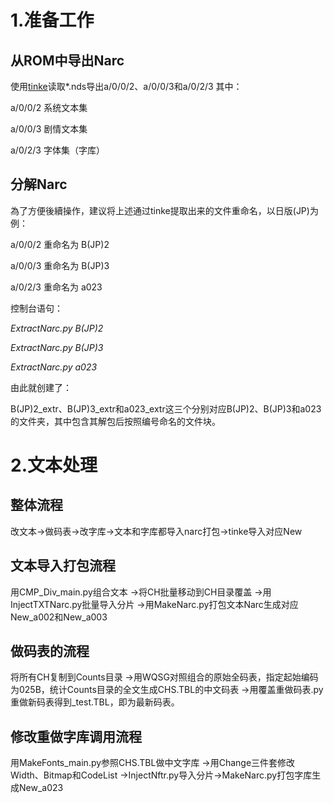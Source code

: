 # 1.准备工作
## 从ROM中导出Narc
使用[tinke](https://github.com/pleonex/tinke)读取*.nds导出a/0/0/2、a/0/0/3和a/0/2/3
其中：

a/0/0/2 系统文本集

a/0/0/3 剧情文本集

a/0/2/3 字体集（字库）

## 分解Narc
為了方便後續操作，建议将上述通过tinke提取出来的文件重命名，以日版(JP)为例：

a/0/0/2 重命名为 B(JP)2

a/0/0/3 重命名为 B(JP)3

a/0/2/3 重命名为 a023

控制台语句：

*ExtractNarc.py B(JP)2*

*ExtractNarc.py B(JP)3*

*ExtractNarc.py a023*

由此就创建了：

B(JP)2_extr、B(JP)3_extr和a023_extr这三个分别对应B(JP)2、B(JP)3和a023的文件夹，其中包含其解包后按照编号命名的文件块。

# 2.文本处理
## 整体流程
改文本→做码表→改字库→文本和字库都导入narc打包→tinke导入对应New

## 文本导入打包流程
用CMP_Div_main.py组合文本
→将CH批量移动到CH目录覆盖
→用InjectTXTNarc.py批量导入分片
→用MakeNarc.py打包文本Narc生成对应New_a002和New_a003

## 做码表的流程
将所有CH复制到Counts目录
→用WQSG对照组合的原始全码表，指定起始编码为025B，统计Counts目录的全文生成CHS.TBL的中文码表
→用覆盖重做码表.py重做新码表得到_test.TBL，即为最新码表。

## 修改重做字库调用流程
用MakeFonts_main.py参照CHS.TBL做中文字库
→用Change三件套修改Width、Bitmap和CodeList
→InjectNftr.py导入分片→MakeNarc.py打包字库生成New_a023
